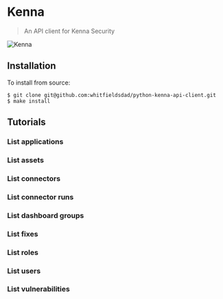 # Kenna

> An API client for Kenna Security

![Kenna](https://raw.githubusercontent.com/whitfieldsdad/images/main/kenna-hero.png)

## Installation

To install from source:

```shell
$ git clone git@github.com:whitfieldsdad/python-kenna-api-client.git
$ make install
```

## Tutorials

### List applications

### List assets

### List connectors

### List connector runs

### List dashboard groups

### List fixes

### List roles

### List users

### List vulnerabilities
